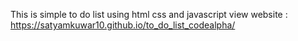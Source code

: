 This is simple to do list using html css and javascript
view website : https://satyamkuwar10.github.io/to_do_list_codealpha/
